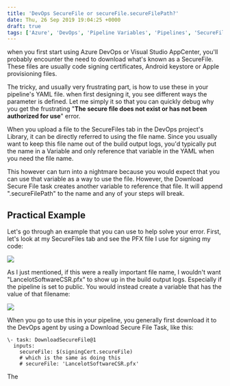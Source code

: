 ```yaml
---
title: 'DevOps SecureFile or secureFile.secureFilePath?'
date: Thu, 26 Sep 2019 19:04:25 +0000
draft: true
tags: ['Azure', 'DevOps', 'Pipeline Variables', 'Pipelines', 'SecureFile', 'tutorial']
---
```


when you first start using Azure DevOps or Visual Studio AppCenter, you'll probably encounter the need to download what's known as a SecureFile. These files are usually code signing certificates, Android keystore or Apple provisioning files.

The tricky, and usually very frustrating part, is how to use these in your pipeline's YAML file. when first designing it, you see different ways the parameter is defined. Let me simply it so that you can quickly debug why you get the frustrating "**The secure file does not exist or has not been authorized for use**" error.

When you upload a file to the SecureFiles tab in the DevOps project's Library, it can be directly referred to using the file name. Since you usually want to keep this file name out of the build output logs, you'd typically put the name in a Variable and only reference that variable in the YAML when you need the file name.

This however can turn into a nightmare because you would expect that you can use that variable as a way to use the file. However, the Download Secure File task creates another variable to reference that file. It will append ".secureFilePath" to the name and any of your steps will break.

Practical Example
-----------------

Let's go through an example that you can use to help solve your error. First, let's look at my SecureFiles tab and see the PFX file I use for signing my code:

![](/wp-content/uploads/2019/09/image.png)

As I just mentioned, if this were a really important file name, I wouldn't want "LancelotSoftwareCSR.pfx" to show up in the build output logs. Especially if the pipeline is set to public. You would instead create a variable that has the value of that filename:

![](/wp-content/uploads/2019/09/image-2.png)

When you go to use this in your pipeline, you generally first download it to the DevOps agent by using a Download Secure File Task, like this:

```
\- task: DownloadSecureFile@1
  inputs:
    secureFile: $(signingCert.secureFile)
    # which is the same as doing this 
    # secureFile: 'LancelotSoftwareCSR.pfx'
```

The
